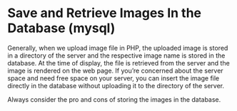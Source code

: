 # Save and Retrieve Images In the Database (mysql)
Generally, when we upload image file in PHP, the uploaded image is stored in a directory of the server and the respective image name is stored in the database. 
At the time of display, the file is retrieved from the server and the image is rendered on the web page.
If you’re concerned about the server space and need free space on your server, 
you can insert the image file directly in the database without uploading it to the directory of the server.

Always consider the pro and cons of storing the images in the database.
